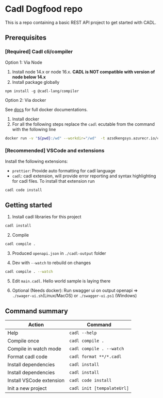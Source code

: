 # Cadl Dogfood repo

This is a repo containing a basic REST API project to get started with CADL.

## Prerequisites

### [Required] Cadl cli/compiler

Option 1: Via Node

1. Install node 14.x or node 16.x. **CADL is NOT compatible with version of node below 14.x**
1. Install package globally

```
npm install -g @cadl-lang/compiler
```

Option 2: Via docker

See [docs](https://github.com/microsoft/cadl/blob/main/docs/docker.md) for full docker documentations.

1. Install docker
1. For all the following steps replace the `cadl` ecutable from the command with the following line

```bash
docker run -v "${pwd}:/wd" --workdir="/wd"  -t azsdkengsys.azurecr.io/cadl
```

### [Recommended] VSCode and extensions

Install the following extensions:

- `prettier`: Provide auto formatting for cadl language
- `cadl`: cadl extension, will provide error reporting and syntax highlighting for cadl files. To install that extension run

```bash
cadl code install
```

## Getting started

1. Install cadl libraries for this project

```bash
cadl install
```

2. Compile

```bash
cadl compile .
```

3. Produced `openapi.json` in `./cadl-output` folder

4. Dev with `--watch` to rebuild on changes

```bash
cadl compile . --watch
```

5. Edit `main.cadl`. Hello world sample is laying there

6. Optional (Needs docker): Run swagger ui on output openapi => `./swager-ui.sh`(Linux/MacOS) or `./swagger-ui.ps1` (Windows)

## Command summary

| Action                   | Command                    |
| ------------------------ | -------------------------- |
| Help                     | `cadl --help`              |
| Compile once             | `cadl compile .`           |
| Compile in watch mode    | `cadl compile . --watch`   |
| Format cadl code         | `cadl format **/*.cadl`    |
| Install dependencies     | `cadl install`             |
| Install dependencies     | `cadl install`             |
| Install VSCode extension | `cadl code install`        |
| Init a new project       | `cadl init [tempalateUrl]` |
